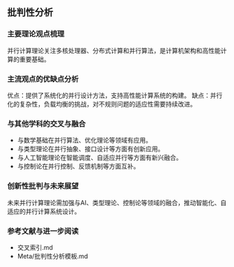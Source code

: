 ## 批判性分析

### 主要理论观点梳理

并行计算理论关注多核处理器、分布式计算和并行算法，是计算机架构和高性能计算的重要基础。

### 主流观点的优缺点分析

优点：提供了系统化的并行设计方法，支持高性能计算系统的构建。
缺点：并行化的复杂性，负载均衡的挑战，对不规则问题的适应性需要持续改进。

### 与其他学科的交叉与融合

- 与数学基础在并行算法、优化理论等领域有应用。
- 与类型理论在并行抽象、接口设计等方面有创新应用。
- 与人工智能理论在智能调度、自适应并行等方面有新兴融合。
- 与控制论在并行控制、反馈机制等方面互补。

### 创新性批判与未来展望

未来并行计算理论需加强与AI、类型理论、控制论等领域的融合，推动智能化、自适应的并行计算系统设计。

### 参考文献与进一步阅读

- 交叉索引.md
- Meta/批判性分析模板.md
